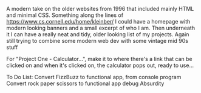 A modern take on the older websites from 1996 that included mainly HTML and minimal CSS.
Something along the lines of https://www.cs.cornell.edu/home/kleinber/
I could have a homepage with modern looking banners and a small excerpt of who I am. Then underneath it I can have a really neat and tidy,
older looking list of my projects. Again still trying to combine some modern web dev with some vintage mid 90s stuff

For "Project One - Calculator...", make it to where there's a link that can be clicked on
and when it's clicked on, the calculator pops out, ready to use...

To Do List:
Convert FizzBuzz to functional app, from console program
Convert rock paper scissors to functional app
debug Absurdity